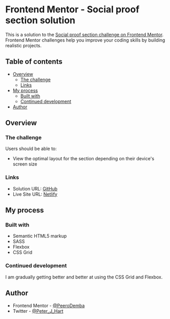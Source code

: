 # Frontend Mentor - Social proof section solution

This is a solution to the [Social proof section challenge on Frontend Mentor](https://www.frontendmentor.io/challenges/social-proof-section-6e0qTv_bA). Frontend Mentor challenges help you improve your coding skills by building realistic projects.

## Table of contents

- [Overview](#overview)
  - [The challenge](#the-challenge)
  - [Links](#links)
- [My process](#my-process)
  - [Built with](#built-with)
  - [Continued development](#continued-development)
- [Author](#author)

## Overview

### The challenge

Users should be able to:

- View the optimal layout for the section depending on their device's screen size

### Links

- Solution URL: [GitHub](https://github.com/PeeroDemba/Social-Proof-Section.git)
- Live Site URL: [Netlify](https://unrivaled-semifreddo-19aae7.netlify.app/)

## My process

### Built with

- Semantic HTML5 markup
- SASS
- Flexbox
- CSS Grid

### Continued development

I am gradually getting better and better at using the CSS Grid and Flexbox.

## Author

- Frontend Mentor - [@PeeroDemba](https://www.frontendmentor.io/profile/PeeroDemba)
- Twitter - [@Peter_J_Hart](https://twitter.com/Peter_J_Hart)
